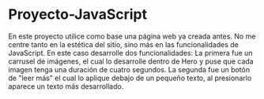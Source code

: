 # Proyecto-JavaScript
En este proyecto utilice como base una página web ya creada antes. No me centre tanto en la estética del sitio, sino más en las funcionalidades de JavaScript.
En este caso desarrolle dos funcionalidades:
La primera fue un carrusel de imágenes, el cual lo desarrolle dentro de Hero y puse que cada imagen tenga una duración de cuatro segundos.
La segunda fue un botón de "leer más" el cual lo aplique debajo de un pequeño texto, al presionarlo aparece un texto más desarrollado.

